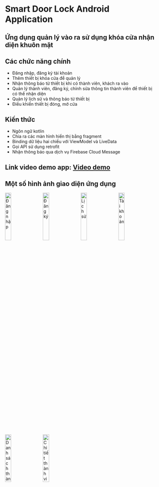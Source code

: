 # Smart Door Lock Android Application
## Ứng dụng quản lý vào ra sử dụng khóa cửa nhận diện khuôn mặt
## Các chức năng chính
- Đăng nhập, đăng ký tài khoản
- Thêm thiết bị khóa cửa để quản lý
- Nhận thông báo từ thiết bị khi có thành viên, khách ra vào
- Quản lý thành viên, đăng ký, chỉnh sửa thông tin thành viên để thiết bị có thể nhận diện
- Quản lý lịch sử và thông báo từ thiết bị
- Điều khiển thiết bị đóng, mở cửa
## Kiến thức
- Ngôn ngữ kotlin
- Chia ra các màn hình hiển thị bằng fragment
- Binding dữ liệu hai chiều với ViewModel và LiveData
- Gọi API sử dụng retrofit
- Nhận thông báo qua dịch vụ Firebase Cloud Message
## Link video demo app: [Video demo](https://youtu.be/n93Xc-_K0-M)
## Một số hình ảnh giao diện ứng dụng
<p align="left">
  <img src="https://github.com/user-attachments/assets/e922406d-8beb-43f2-abd9-d5110f73b443" alt="Đăng nhập" width="20%"/>
  &nbsp;&nbsp;&nbsp;&nbsp;
  <img src="https://github.com/user-attachments/assets/4922e814-0745-44d7-87b0-488bb66aa69d" alt="Đăng ký" width="20%"/>
  &nbsp;&nbsp;&nbsp;&nbsp;
  <img src="https://github.com/user-attachments/assets/a45f455c-75e3-471b-923b-9d43ed2a6d18" alt="Lịch sử" width="20%"/>
  &nbsp;&nbsp;&nbsp;&nbsp;
  <img src="https://github.com/user-attachments/assets/6306f08d-3486-475b-9692-aa2f4c12c4a7" alt="Tài khoản" width="20%"/>
</p>
<p align="left">
  <img src="https://github.com/user-attachments/assets/40bff41d-4603-4839-9386-fed6f70ecb87" alt="Danh sách thành viên" width="20%"/>
  &nbsp;&nbsp;&nbsp;&nbsp;
  <img src="https://github.com/user-attachments/assets/4872ad05-7141-4a69-8e1d-5c820fa6374e" alt="Chi tiết thành viên" width="20%"/>
</p>
